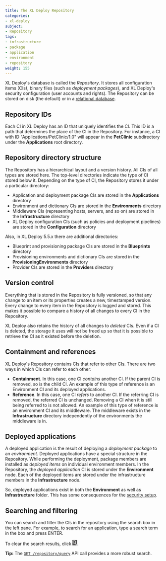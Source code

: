 ```yaml
---
title: The XL Deploy Repository
categories:
- xl-deploy
subject:
- Repository
tags:
- infrastructure
- package
- application
- environment
- repository
weight: 155
---
```


XL Deploy's database is called the _Repository_. It stores all configuration items (CIs), binary files (such as _deployment packages_), and XL Deploy's security configuration (user accounts and rights). The Repository can be stored on disk (the default) or in a [relational database](/xl-deploy/how-to/configure-the-xl-deploy-repository.html#using-a-database).

## Repository IDs

Each CI in XL Deploy has an ID that uniquely identifies the CI. This ID is a path that determines the place of the CI in the Repository. For instance, a CI with ID "Applications/PetClinic/1.0" will appear in the **PetClinic** subdirectory under the **Applications** root directory.

## Repository directory structure

The Repository has a hierarchical layout and a version history. All CIs of all types are stored here. The top-level directories indicate the type of CI stored below it. Depending on the type of CI, the Repository stores it under a particular directory:

* Application and deployment package CIs are stored in the **Applications** directory
* Environment and dictionary CIs are stored in the **Environments** directory
* Middleware CIs (representing hosts, servers, and so on) are stored in the **Infrastructure** directory
* XL Deploy configuration CIs (such as policies and deployment pipelines) are stored in the **Configuration** directory

Also, in XL Deploy 5.5.x there are additional directories:

* Blueprint and provisioning package CIs are stored in the **Blueprints** directory
* Provisioning environments and dictionary CIs are stored in the **ProvisioningEnvironments** directory
* Provider CIs are stored in the **Providers** directory

## Version control

Everything that is stored in the Repository is fully versioned, so that any change to an item or its properties creates a new, timestamped version. Every change to every item in the Repository is logged and stored. This makes it possible to compare a history of all changes to every CI in the Repository.

XL Deploy also retains the history of all changes to _deleted_ CIs. Even if a CI is deleted, the storage it uses will not be freed up so that it is possible to retrieve the CI as it existed before the deletion.

## Containment and references

XL Deploy's Repository contains CIs that refer to other CIs. There are two ways in which CIs can refer to each other:

* **Containment**. In this case, one CI _contains_ another CI. If the parent CI is removed, so is the child CI. An example of this type of reference is an Environment CI and its deployed applications.
* **Reference**. In this case, one CI _refers_ to another CI. If the referring CI is removed, the referred CI is unchanged. Removing a CI when it is still being referred to is not allowed. An example of this type of reference is an environment CI and its middleware. The middleware exists in the **Infrastructure** directory independently of the environments the middleware is in.

## Deployed applications

A deployed application is the result of deploying a _deployment package_ to an _environment_. Deployed applications have a special structure in the Repository. While performing the deployment, package members are installed as _deployed items_ on individual environment members. In the Repository, the _deployed application_ CI is stored under the **Environment** node. Each of the deployed items are stored under the infrastructure members in the **Infrastructure** node.

So, deployed applications exist in both the **Environment** as well as **Infrastructure** folder. This has some consequences for the [security setup](/xl-deploy/concept/roles-and-permissions-in-xl-deploy.html#local-permissions).

## Searching and filtering

You can search and filter the CIs in the repository using the search box in the left pane. For example, to search for an application, type a search term in the box and press ENTER.

To clear the search results, click ![Search](/images/button_search_repository.png). 

**Tip:** The [`GET /repository/query`](/xl-deploy/5.5.x/rest-api/com.xebialabs.deployit.engine.api.RepositoryService.html#/repository/query:GET) API call provides a more robust search.
